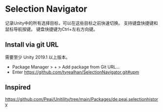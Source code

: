 # Selection Navigator

记录Unity中的所有选择目标，可以在这些目标之前快速切换。
支持键盘快捷键和鼠标导航按键。
键盘快捷键为Ctrl+左右方向键。

## Install via git URL
需要至少 Unity 2019.1 以上版本。
- Package Manager > + > Add package from Git URL...
- Enter https://github.com/tyrealhan/SelectionNavigator.git#upm

## Inspired
https://github.com/Peaj/Unitility/tree/main/Packages/de.peaj.selectionhistory